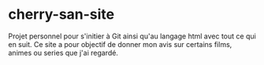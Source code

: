 # cherry-san-site

Projet personnel pour s'initier à Git ainsi qu'au langage html avec tout ce qui en suit.
Ce site a pour objectif de donner mon avis sur certains films, animes ou series que j'ai regardé.
